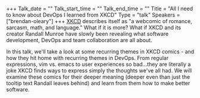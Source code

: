 +++
Talk_date = ""
Talk_start_time = ""
Talk_end_time = ""
Title = "All I need to know about DevOps I learned from XKCD"
Type = "talk"
Speakers = ["brendan-oleary"]
+++
[XKCD](https://www.xkcd.com) describes itself as "a webcomic of romance, sarcasm, math, and language." What if it is more? What if XKCD and its creator Randall Munroe have slowly been revealing what software development, DevOps and team collaboration are all about.

In this talk, we'll take a look at some recurring themes in XKCD comics - and how they hit home with recurring themes in DevOps. From regular expressions, vim vs. emacs to user experiences so bad...they are literally a joke XKCD finds ways to express simply the thoughts we've all had. We will examine these comics for their deeper meaning (deeper even than just the tooltip text Randall leaves behind) and learn from them how to make better software.
